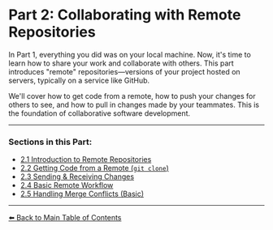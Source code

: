 # Part 2: Collaborating with Remote Repositories

In Part 1, everything you did was on your local machine. Now, it's time to learn how to share your work and collaborate with others. This part introduces "remote" repositories—versions of your project hosted on servers, typically on a service like GitHub.

We'll cover how to get code from a remote, how to push your changes for others to see, and how to pull in changes made by your teammates. This is the foundation of collaborative software development.

---
### Sections in this Part:
* [2.1 Introduction to Remote Repositories](2.1-intro-remotes.md)
* [2.2 Getting Code from a Remote (`git clone`)](2.2-git-clone.md)
* [2.3 Sending & Receiving Changes](2.3-push-pull-fetch.md)
* [2.4 Basic Remote Workflow](2.4-basic-remote-workflow.md)
* [2.5 Handling Merge Conflicts (Basic)](2.5-handling-conflicts-basic.md)

---

[⬅️ Back to Main Table of Contents](../README.md)